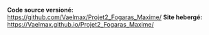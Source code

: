 **Code source versioné:** https://github.com/Vaelmax/Projet2_Fogaras_Maxime/
**Site hebergé:** https://Vaelmax.github.io/Projet2_Fogaras_Maxime/
